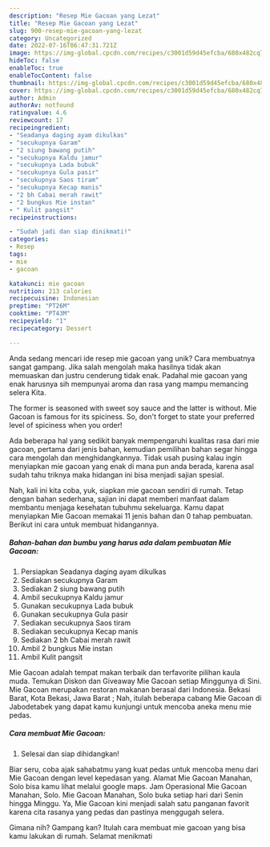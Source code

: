 ```yaml
---
description: "Resep Mie Gacoan yang Lezat"
title: "Resep Mie Gacoan yang Lezat"
slug: 900-resep-mie-gacoan-yang-lezat
category: Uncategorized
date: 2022-07-16T06:47:31.721Z
image: https://img-global.cpcdn.com/recipes/c3001d59d45efcba/680x482cq70/mie-gacoan-foto-resep-utama.jpg
hideToc: false
enableToc: true
enableTocContent: false
thumbnail: https://img-global.cpcdn.com/recipes/c3001d59d45efcba/680x482cq70/mie-gacoan-foto-resep-utama.jpg
cover: https://img-global.cpcdn.com/recipes/c3001d59d45efcba/680x482cq70/mie-gacoan-foto-resep-utama.jpg
author: Admin
authorAv: notfound
ratingvalue: 4.6
reviewcount: 17
recipeingredient:
- "Seadanya daging ayam dikulkas"
- "secukupnya Garam"
- "2 siung bawang putih"
- "secukupnya Kaldu jamur"
- "secukupnya Lada bubuk"
- "secukupnya Gula pasir"
- "secukupnya Saos tiram"
- "secukupnya Kecap manis"
- "2 bh Cabai merah rawit"
- "2 bungkus Mie instan"
- " Kulit pangsit"
recipeinstructions:

- "Sudah jadi dan siap dinikmati!"
categories:
- Resep
tags:
- mie
- gacoan

katakunci: mie gacoan 
nutrition: 213 calories
recipecuisine: Indonesian
preptime: "PT26M"
cooktime: "PT43M"
recipeyield: "1"
recipecategory: Dessert

---
```





Anda sedang mencari ide resep mie gacoan yang unik? Cara membuatnya sangat gampang. Jika salah mengolah maka hasilnya tidak akan memuaskan dan justru cenderung tidak enak. Padahal mie gacoan yang enak harusnya sih mempunyai aroma dan rasa yang mampu memancing selera Kita.





The former is seasoned with sweet soy sauce and the latter is without. Mie Gacoan is famous for its spiciness. So, don&#39;t forget to state your preferred level of spiciness when you order!

Ada beberapa hal yang sedikit banyak mempengaruhi kualitas rasa dari mie gacoan, pertama dari jenis bahan, kemudian pemilihan bahan segar hingga cara mengolah dan menghidangkannya. Tidak usah pusing kalau ingin menyiapkan mie gacoan yang enak di mana pun anda berada, karena asal sudah tahu triknya maka hidangan ini bisa menjadi sajian spesial.






Nah, kali ini kita coba, yuk, siapkan mie gacoan sendiri di rumah. Tetap dengan bahan sederhana, sajian ini dapat memberi manfaat dalam membantu menjaga kesehatan tubuhmu sekeluarga. Kamu dapat menyiapkan Mie Gacoan memakai 11 jenis bahan dan 0 tahap pembuatan. Berikut ini cara untuk membuat hidangannya.

<!--inarticleads1-->

##### Bahan-bahan dan bumbu yang harus ada dalam pembuatan Mie Gacoan:

1. Persiapkan Seadanya daging ayam dikulkas
1. Sediakan secukupnya Garam
1. Sediakan 2 siung bawang putih
1. Ambil secukupnya Kaldu jamur
1. Gunakan secukupnya Lada bubuk
1. Gunakan secukupnya Gula pasir
1. Sediakan secukupnya Saos tiram
1. Sediakan secukupnya Kecap manis
1. Sediakan 2 bh Cabai merah rawit
1. Ambil 2 bungkus Mie instan
1. Ambil  Kulit pangsit


Mie Gacoan adalah tempat makan terbaik dan terfavorite pilihan kaula muda. Temukan Diskon dan Giveaway Mie Gacoan setiap Minggunya di Sini. Mie Gacoan merupakan restoran makanan berasal dari Indonesia. Bekasi Barat, Kota Bekasi, Jawa Barat ; Nah, itulah beberapa cabang Mie Gacoan di Jabodetabek yang dapat kamu kunjungi untuk mencoba aneka menu mie pedas. 

<!--inarticleads2-->

##### Cara membuat Mie Gacoan:


1. Selesai dan siap dihidangkan!

Biar seru, coba ajak sahabatmu yang kuat pedas untuk mencoba menu dari Mie Gacoan dengan level kepedasan yang. Alamat Mie Gacoan Manahan, Solo bisa kamu lihat melalui google maps. Jam Operasional Mie Gacoan Manahan, Solo. Mie Gacoan Manahan, Solo buka setiap hari dari Senin hingga Minggu. Ya, Mie Gacoan kini menjadi salah satu panganan favorit karena cita rasanya yang pedas dan pastinya menggugah selera. 

Gimana nih? Gampang kan? Itulah cara membuat mie gacoan yang bisa kamu lakukan di rumah. Selamat menikmati

